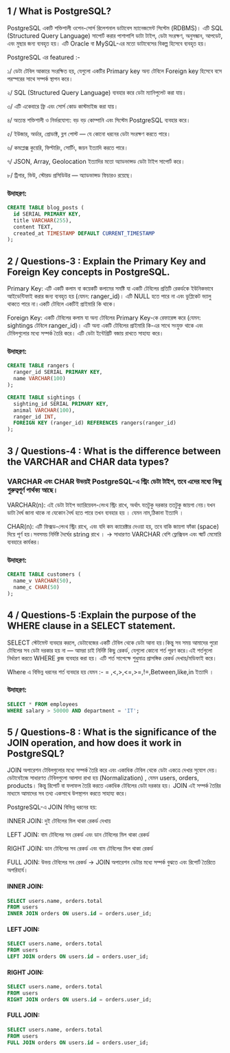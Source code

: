 ## 1 / What is PostgreSQL?

PostgreSQL একটি শক্তিশালী ওপেন-সোর্স রিলেশনাল ডাটাবেস ম্যানেজমেন্ট সিস্টেম
(RDBMS)। এটি SQL (Structured Query Language) সাপোর্ট করার পাশাপাশি ডাটা টাইপ,
ডেটা সংরক্ষণ, অনুসন্ধান, আপডেট, এবং মুছার জন্য ব্যবহৃত হয়। এটি Oracle বা
MySQL-এর মতো ডাটাবেসের বিকল্প হিসেবে ব্যবহৃত হয়।

PostgreSQL এর featured :-

১/ ডেটা টেবিল আকারে সংরক্ষিত হয়, যেগুলো একটির Primary key অন্য টেবিলে Foreign
key হিসেবে বসে পরস্পরের সাথে সম্পর্ক স্থাপন করে।

২/ SQL (Structured Query Language) ব্যবহার করে ডেটা ম্যানিপুলেট করা যায়।

৩/ এটি একেবারে ফ্রি এবং সোর্স কোড কাস্টমাইজ করা যায়।

৪/ অত্যন্ত শক্তিশালী ও নির্ভরযোগ্য: বড় বড় কোম্পানি এবং সিস্টেম PostgreSQL
ব্যবহার করে।

৫/ ইউজার, অর্ডার, প্রোডাক্ট, ব্লগ পোস্ট — যে কোনো ধরনের ডেটা সংরক্ষণ করতে পারে।

৬/ কমপ্লেক্স কুয়েরি, ফিল্টারিং, সোর্টিং, জয়ন ইত্যাদি করতে পারে।

৭/ JSON, Array, Geolocation ইত্যাদির মতো অ্যাডভান্সড ডেটা টাইপ সাপোর্ট করে।

৮/ ট্রিগার, ভিউ, স্টোরড প্রসিডিউর — অ্যাডভান্সড ফিচারও রয়েছে।

### উদাহরণ:

```sql
CREATE TABLE blog_posts (
  id SERIAL PRIMARY KEY,
  title VARCHAR(255),
  content TEXT,
  created_at TIMESTAMP DEFAULT CURRENT_TIMESTAMP
);
```

## 2 / Questions-3 : Explain the Primary Key and Foreign Key concepts in PostgreSQL.

Primary Key: এটি একটি কলাম বা কয়েকটি কলামের সমষ্টি যা একটি টেবিলের প্রতিটি
রেকর্ডকে ইউনিকভাবে আইডেন্টিফাই করার জন্য ব্যবহৃত হয় (যেমন: ranger_id)। এটি NULL
হতে পারে না এবং ডুপ্লিকেট ভ্যালু থাকতে পারে না।একটি টেবিলে একটিই প্রাইমারি কি
থাকে।

Foreign Key: একটি টেবিলের কলাম যা অন্য টেবিলের Primary Key-কে রেফারেন্স করে
(যেমন: sightings টেবিলে ranger_id)। এটি অন্য একটি টেবিলের প্রাইমারি কি-এর সাথে
সংযুক্ত থাকে এবং টেবিলগুলোর মধ্যে সম্পর্ক তৈরি করে। এটি ডেটা ইন্টেগ্রিটি বজায়
রাখতে সাহায্য করে।

### উদাহরণ:

```sql
CREATE TABLE rangers (
  ranger_id SERIAL PRIMARY KEY,
  name VARCHAR(100)
);

CREATE TABLE sightings (
  sighting_id SERIAL PRIMARY KEY,
  animal VARCHAR(100),
  ranger_id INT,
  FOREIGN KEY (ranger_id) REFERENCES rangers(ranger_id)
);

```

## 3 / Questions-4 : What is the difference between the VARCHAR and CHAR data types?

### VARCHAR এবং CHAR উভয়ই PostgreSQL-এ স্ট্রিং ডেটা টাইপ, তবে এদের মধ্যে কিছু গুরুত্বপূর্ণ পার্থক্য আছে।

VARCHAR(n): এই ডেটা টাইপ ভ্যারিয়েবল-লেংথ স্ট্রিং রাখে, অর্থাৎ যতটুকু দরকার
ততটুকু জায়গা নেয়।যখন ডাটা দৈর্ঘ জানা থাকে না যেকোন দৈর্ঘ হতে পারে তখন ব্যবহার হয়
। যেমন নাম,ঠিকানা ইত্যাদি ।

CHAR(n): এটি ফিক্সড-লেংথ স্ট্রিং রাখে, এবং যদি কম ক্যারেক্টার দেওয়া হয়, তবে
বাকি জায়গা ফাঁকা (space) দিয়ে পূর্ণ হয়।সবসময় নির্দিষ্ট দৈর্ঘের string রাখে । →
সাধারণত VARCHAR বেশি ফ্লেক্সিবল এবং স্মার্ট মেমোরি ব্যবহারে কার্যকর।

### উদাহরণ:

```sql
CREATE TABLE customers (
  name_v VARCHAR(50),
  name_c CHAR(50)
);
```

## 4 / Questions-5 :Explain the purpose of the WHERE clause in a SELECT statement.

SELECT স্টেটমেন্ট ব্যবহার করলে, ডেটাবেজের একটি টেবিল থেকে ডেটা আনা হয়।কিন্তু সব
সময় আমাদের পুরো টেবিলের সব ডেটা দরকার হয় না — আমরা চাই নির্দিষ্ট কিছু রেকর্ড,
যেগুলো কোনো শর্ত পূরণ করে।এই শর্তগুলো নির্ধারণ করতে WHERE ক্লজ ব্যবহার করা হয়।
এটি শর্ত সাপেক্ষে শুধুমাত্র প্রাসঙ্গিক রেকর্ড দেখায়/মডিফাই করে।

Where এ বিভিন্ন ধরনের শর্ত ব্যবহার হয় যেমন :- = ,<,>,<=,>=,!=,Between,like,in
ইত্যাদি ।

### উদাহরণ:

```sql
SELECT * FROM employees
WHERE salary > 50000 AND department = 'IT';
```

## 5 / Questions-8 : What is the significance of the JOIN operation, and how does it work in PostgreSQL?

JOIN অপারেশন টেবিলগুলোর মধ্যে সম্পর্ক তৈরি করে এবং একাধিক টেবিল থেকে ডেটা একত্রে
দেখার সুযোগ দেয়। ডেটাবেইজে সাধারণত টেবিলগুলো আলাদা রাখা হয় (Normalization) ,
যেমন users, orders, products। কিন্তু রিপোর্ট বা ফলাফল তৈরি করতে একাধিক টেবিলের
ডেটা দরকার হয়। JOIN এই সম্পর্ক তৈরির মাধ্যমে আমাদের সব তথ্য একসাথে উপস্থাপন
করতে সাহায্য করে।

PostgreSQL-এ JOIN বিভিন্ন ধরনের হয়:

INNER JOIN: দুই টেবিলের মিল থাকা রেকর্ড দেখায়

LEFT JOIN: বাম টেবিলের সব রেকর্ড এবং ডান টেবিলের মিল থাকা রেকর্ড

RIGHT JOIN: ডান টেবিলের সব রেকর্ড এবং বাম টেবিলের মিল থাকা রেকর্ড

FULL JOIN: উভয় টেবিলের সব রেকর্ড → JOIN অপারেশন ডেটার মধ্যে সম্পর্ক বুঝতে এবং
রিপোর্ট তৈরিতে অপরিহার্য।

#### INNER JOIN:

```sql
SELECT users.name, orders.total
FROM users
INNER JOIN orders ON users.id = orders.user_id;

```

#### LEFT JOIN:

```sql
SELECT users.name, orders.total
FROM users
LEFT JOIN orders ON users.id = orders.user_id;


```

#### RIGHT JOIN:

```sql
SELECT users.name, orders.total
FROM users
RIGHT JOIN orders ON users.id = orders.user_id;
```

#### FULL JOIN:

```sql
SELECT users.name, orders.total
FROM users
FULL JOIN orders ON users.id = orders.user_id;


```
